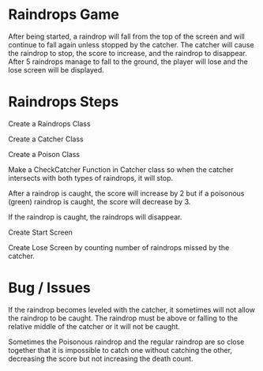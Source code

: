 Raindrops Game
==============

After being started, a raindrop will fall from the top of the screen 
and will continue to fall again unless stopped by the catcher. The 
catcher will cause the raindrop to stop, the score to increase, and 
the raindrop to disappear. After 5 raindrops manage to fall to the 
ground, the player will lose and the lose screen will be displayed. 


Raindrops Steps
===============

Create a Raindrops Class

Create a Catcher Class

Create a Poison Class

Make a CheckCatcher Function in Catcher class so when
the catcher intersects with both types of raindrops, it will stop.

After a raindrop is caught, the score will increase by 2 but if 
a poisonous (green) raindrop is caught, the score will decrease by 3.

If the raindrop is caught, the raindrops will disappear. 

Create Start Screen

Create Lose Screen by counting number of raindrops missed by the catcher.


Bug / Issues
============

If the raindrop becomes leveled with the catcher, it sometimes will not allow 
the raindrop to be caught. The raindrop must be above or falling to the relative 
middle of the catcher or it will not be caught. 

Sometimes the Poisonous raindrop and the regular raindrop are so close together 
that it is impossible to catch one without catching the other, decreasing the score
but not increasing the death count.
